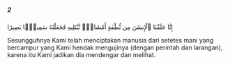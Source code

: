 ##### 2

<span class="ayah">إِنَّا خَلَقْنَا ٱلْإِنسَٰنَ مِن نُّطْفَةٍ أَمْشَاجٍۢ نَّبْتَلِيهِ فَجَعَلْنَٰهُ سَمِيعًۢا بَصِيرًا</span>

<span class="ayah_translation">Sesungguhnya Kami telah menciptakan manusia dari setetes mani yang bercampur yang Kami hendak mengujinya (dengan perintah dan larangan), karena itu Kami jadikan dia mendengar dan melihat.</span>
